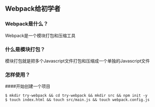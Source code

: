 ## Webpack给初学者
### Webpack是什么？
Webpack是一个模块打包和压缩工具
### 什么是模块打包？
模块打包就是把多个Javascript文件打包和压缩成一个单独的Javascript文件
### 怎样使用？
####开始创建一个项目
```
$ mkdir try-webpack && cd try-webpack && mkdir src && npm init -y
$ touch index.html && touch src/main.js && touch webpack.config.js
```
